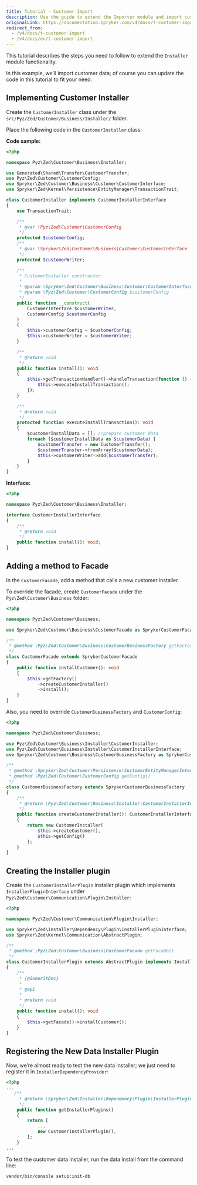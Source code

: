 ```yaml
---
title: Tutorial - Customer Import
description: Use the guide to extend the Importer module and import customer data using a .CSV file
originalLink: https://documentation.spryker.com/v4/docs/t-customer-import
redirect_from:
  - /v4/docs/t-customer-import
  - /v4/docs/en/t-customer-import
---
```


<!--used to be: http://spryker.github.io/tutorials/zed/import-customers/-->
This tutorial describes the steps you need to follow to extend the `Installer` module functionality.

In this example, we’ll import customer data; of course you can update the code in this tutorial to fit your need.

## Implementing Customer Installer
Create the `CustomerInstaller` class under the `src/Pyz/Zed/Customer/Business/Installer/` folder.

Place the following code in the `CustomerInstaller` class:

**Code sample:**
    
```php
<?php

namespace Pyz\Zed\Customer\Business\Installer;

use Generated\Shared\Transfer\CustomerTransfer;
use Pyz\Zed\Customer\CustomerConfig;
use Spryker\Zed\Customer\Business\Customer\CustomerInterface;
use Spryker\Zed\Kernel\Persistence\EntityManager\TransactionTrait;

class CustomerInstaller implements CustomerInstallerInterface
{
    use TransactionTrait;

    /**
     * @var \Pyz\Zed\Customer\CustomerConfig
     */
    protected $customerConfig;
    /**
     * @var \Spryker\Zed\Customer\Business\Customer\CustomerInterface
     */
    protected $customerWriter;

    /**
     * CustomerInstaller constructor.
     *
     * @param \Spryker\Zed\Customer\Business\Customer\CustomerInterface $customerWriter
     * @param \Pyz\Zed\Customer\CustomerConfig $customerConfig
     */
    public function __construct(
        CustomerInterface $customerWriter,
        CustomerConfig $customerConfig
    )
    {
        $this->customerConfig = $customerConfig;
        $this->customerWriter = $customerWriter;
    }

    /**
     * @return void
     */
    public function install(): void
    {
        $this->getTransactionHandler()->handleTransaction(function () {
            $this->executeInstallTransaction();
        });
    }

    /**
     * @return void
     */
    protected function executeInstallTransaction(): void
    {
        $сustomerInstallData = []; //prepare customer data
        foreach ($сustomerInstallData as $customerData) {
            $customerTransfer = new CustomerTransfer();
            $customerTransfer->fromArray($customerData);
            $this->customerWriter->add($customerTransfer);
        }
    }
}
```

**Interface:**

```php
<?php

namespace Pyz\Zed\Customer\Business\Installer;

interface CustomerInstallerInterface
{
    /**
     * @return void
     */
    public function install(): void;
}
```

## Adding a method to Facade
In the `CustomerFacade`, add a method that calls a new customer installer.

To override the facade, create `CustomerFacade` under the `Pyz\Zed\Customer\Business` folder:

```php
<?php

namespace Pyz\Zed\Customer\Business;

use Spryker\Zed\Customer\Business\CustomerFacade as SprykerCustomerFacade;

/**
 * @method \Pyz\Zed\Customer\Business\CustomerBusinessFactory getFactory()
 */
class CustomerFacade extends SprykerCustomerFacade
{
    public function installCustomer(): void
    {
        $this->getFactory()
            ->createCustomerInstaller()
            ->install();
    }
}
```

Also, you need to override `CustomerBusinessFactory` and `CustomerConfig`:

```php
<?php

namespace Pyz\Zed\Customer\Business;

use Pyz\Zed\Customer\Business\Installer\CustomerInstaller;
use Pyz\Zed\Customer\Business\Installer\CustomerInstallerInterface;
use Spryker\Zed\Customer\Business\CustomerBusinessFactory as SprykerCustomerBusinessFactory;

/**
 * @method \Spryker\Zed\Customer\Persistence\CustomerEntityManagerInterface getFacade()
 * @method \Pyz\Zed\Customer\CustomerConfig getConfig()
 */
class CustomerBusinessFactory extends SprykerCustomerBusinessFactory
{
    /**
     * @return \Pyz\Zed\Customer\Business\Installer\CustomerInstallerInterface
     */
    public function createCustomerInstaller(): CustomerInstallerInterface
    {
        return new CustomerInstaller(
            $this->createCustomer(),
            $this->getConfig()
        );
    }
}
```

## Creating the Installer plugin
Create the `CustomerInstallerPlugin` installer plugin  which implements `InstallerPluginInterface` under  `Pyz\Zed\Customer\Communication\Plugin\Installer`:

```php
<?php

namespace Pyz\Zed\Customer\Communication\Plugin\Installer;

use Spryker\Zed\Installer\Dependency\Plugin\InstallerPluginInterface;
use Spryker\Zed\Kernel\Communication\AbstractPlugin;

/**
 * @method \Pyz\Zed\Customer\Business\CustomerFacade getFacade()
 */
class CustomerInstallerPlugin extends AbstractPlugin implements InstallerPluginInterface
{
    /**
     * {@inheritDoc}
     *
     * @api
     *
     * @return void
     */
    public function install(): void
    {
        $this->getFacade()->installCustomer();
    }
}
```

## Registering the New Data Installer Plugin
Now, we’re almost ready to test the new data installer; we just need to register it in `InstallerDependencyProvider`:

```php
<?php
...
   /**
     * @return \Spryker\Zed\Installer\Dependency\Plugin\InstallerPluginInterface[]
     */
    public function getInstallerPlugins()
    {
        return [
            ...
            new CustomerInstallerPlugin(),
        ];
    }
...
```
To test the customer data installer, run the data install from the command line:

```bash
vendor/bin/console setup:init-db
```
